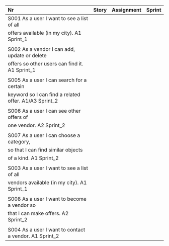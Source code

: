                                   
| Nr   | Story                                  | Assignment  | Sprint    |
|:-----|:---------------------------------------|:------------|:----------|
|S001    As a user I want to see a list of all                            |
|        offers available (in my city).              A1          Sprint_1 |
|                                                                         |  
|S002    As a vendor I can add, update or delete                          |  
|        offers so other users can find it.          A1          Sprint_1 |
|                                                                         |
|S005    As a user I can search for a certain                             |
|        keyword so I can find a related offer.      A1/A3       Sprint_2 |
|                                                                         |
|S006    As a user I can see other offers of                              |
|        one vendor.                                 A2          Sprint_2 |
|                                                                         |
|S007    As a user I can choose a category,                               |
|        so that I can find similar objects                               |
|        of a kind.                                  A1          Sprint_2 |
|                                                                         |
|S003    As a user I want to see a list of all                            |
|        vendors available (in my city).             A1          Sprint_1 |
|                                                                         |
|S008    As a user I want to become a vendor so                           |
|        that I can make offers.                     A2          Sprint_2 |
|                                                                         |
|S004    As a user I want to contact a vendor.       A1          Sprint_2 |
